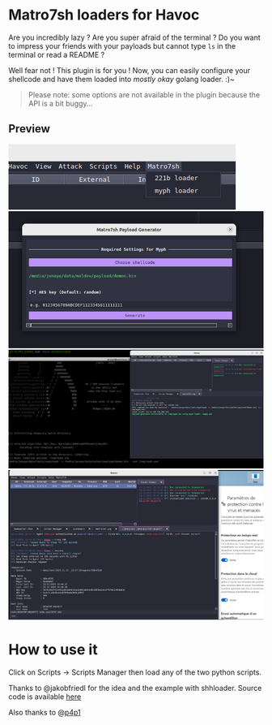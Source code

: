 # Matro7sh loaders for Havoc

Are you incredibly lazy ? Are you super afraid of the terminal ? Do you want to impress your friends
with your payloads but cannot type `ls` in the terminal or read a README ?

Well fear not ! This plugin is for you ! Now, you can easily configure your shellcode and have them
loaded into _mostly okay_ golang loader. :)~

> Please note: some options are not available in the plugin because the API is a bit buggy...


## Preview

![](/img/loaders.png)
![](/img/myph_loader.png)
![](/img/generated.png)
![](/img/poc.png)

# How to use it

Click on Scripts -> Scripts Manager then load any of the two python scripts.


Thanks to @jakobfriedl for the idea and the example with shhloader.
Source code is available [here](https://gist.githubusercontent.com/jakobfriedl/0887eb75b31b96568526521282e63681/raw/d21884e835027f55246942978c05c4bab97d5d64/Shhhavoc.py)

Also thanks to @[p4p1](https://p4p1.github.io/havoc-store/)
